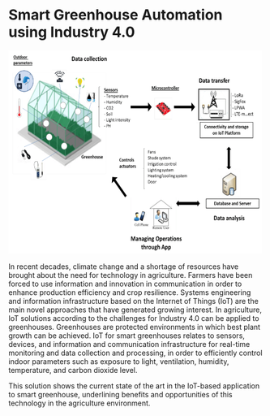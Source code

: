 #  Smart Greenhouse Automation using Industry 4.0 

<img src="./images/greenhouse.webp" height="400" width="500"/>

In recent decades, climate change and a shortage of resources have brought about the need for technology in agriculture. Farmers have been forced to use information and innovation in communication in order to enhance production efficiency and crop resilience. Systems engineering and information infrastructure based on the Internet of Things (IoT) are the main novel approaches that have generated growing interest. In agriculture, IoT solutions according to the challenges for Industry 4.0 can be applied to greenhouses. Greenhouses are protected environments in which best plant growth can be achieved. IoT for smart greenhouses relates to sensors, devices, and information and communication infrastructure for real-time monitoring and data collection and processing, in order to efficiently control indoor parameters such as exposure to light, ventilation, humidity, temperature, and carbon dioxide level. 

This solution shows the current state of the art in the IoT-based application to smart greenhouse, underlining benefits and opportunities of this technology in the agriculture environment.


